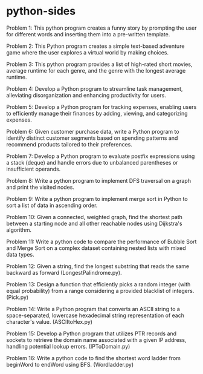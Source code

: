 # python-sides

Problem 1: This python program creates a funny story by prompting the user for different words and inserting them into a pre-written template.

Problem 2: This Python program creates a simple text-based adventure game where the user explores a virtual world by making choices.

Problem 3: This python program provides a list of high-rated short movies, average runtime for each genre, and the genre with the longest average runtime.

Problem 4: Develop a Python program to streamline task management, alleviating disorganization and enhancing productivity for users.

Problem 5: Develop a Python program for tracking expenses, enabling users to efficiently manage their finances by adding, viewing, and categorizing expenses.

Problem 6: Given customer purchase data, write a Python program to identify distinct customer segments based on spending patterns and recommend products tailored to their preferences.

Problem 7: Develop a Python program to evaluate postfix expressions using a stack (deque) and handle errors due to unbalanced parentheses or insufficient operands.

Problem 8: Write a python program to implement DFS traversal on a graph and print the visited nodes.

Problem 9: Write a python program to implement merge sort in Python to sort a list of data in ascending order.

Problem 10: Given a connected, weighted graph, find the shortest path between a starting node and all other reachable nodes using Dijkstra's algorithm.

Problem 11: Write a python code to compare the performance of Bubble Sort and Merge Sort on a complex dataset containing nested lists with mixed data types. 

Problem 12: Given a string, find the longest substring that reads the same backward as forward (LongestPalindrome.py).

Problem 13: Design a function that efficiently picks a random integer (with equal probability) from a range considering a provided blacklist of integers. (Pick.py)

Problem 14: Write a Python program that converts an ASCII string to a space-separated, lowercase hexadecimal string representation of each character's value. (ASCIItoHex.py)

Problem 15: Develop a Python program that utilizes PTR records and sockets to retrieve the domain name associated with a given IP address, handling potential lookup errors. (IPToDomain.py)

Problem 16: Write a python code to find the shortest word ladder from beginWord to endWord using BFS. (Wordladder.py)
